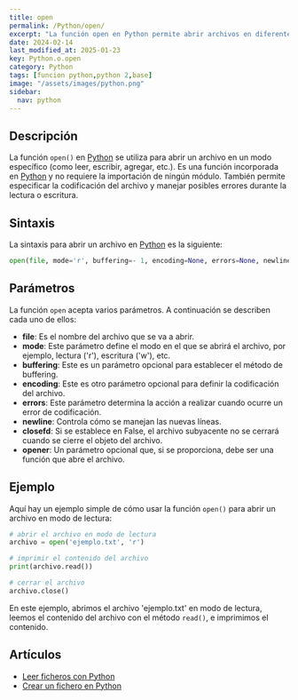 ```yaml
---
title: open
permalink: /Python/open/
excerpt: "La función open en Python permite abrir archivos en diferentes modos y gestionar errores."
date: 2024-02-14
last_modified_at: 2025-01-23
key: Python.o.open
category: Python
tags: [funcion python,python 2,base]
image: "/assets/images/python.png"
sidebar:
  nav: python
---
```


## Descripción


La función `open()` en [Python](https://www.manualweb.net/python/) se utiliza para abrir un archivo en un modo específico (como leer, escribir, agregar, etc.). Es una función incorporada en [Python](https://www.manualweb.net/python/) y no requiere la importación de ningún módulo. También permite especificar la codificación del archivo y manejar posibles errores durante la lectura o escritura.


## Sintaxis


La sintaxis para abrir un archivo en [Python](https://www.manualweb.net/python/) es la siguiente:


```python
open(file, mode='r', buffering=- 1, encoding=None, errors=None, newline=None, closefd=True, opener=None)

```


## Parámetros


La función `open` acepta varios parámetros. A continuación se describen cada uno de ellos:

- **file**: Es el nombre del archivo que se va a abrir.
- **mode**: Este parámetro define el modo en el que se abrirá el archivo, por ejemplo, lectura ('r'), escritura ('w'), etc.
- **buffering**: Este es un parámetro opcional para establecer el método de buffering.
- **encoding**: Este es otro parámetro opcional para definir la codificación del archivo.
- **errors**: Este parámetro determina la acción a realizar cuando ocurre un error de codificación.
- **newline**: Controla cómo se manejan las nuevas líneas.
- **closefd**: Si se establece en False, el archivo subyacente no se cerrará cuando se cierre el objeto del archivo.
- **opener**: Un parámetro opcional que, si se proporciona, debe ser una función que abre el archivo.

## Ejemplo


Aquí hay un ejemplo simple de cómo usar la función `open()` para abrir un archivo en modo de lectura:


```python
# abrir el archivo en modo de lectura
archivo = open('ejemplo.txt', 'r')

# imprimir el contenido del archivo
print(archivo.read())

# cerrar el archivo
archivo.close()

```


En este ejemplo, abrimos el archivo 'ejemplo.txt' en modo de lectura, leemos el contenido del archivo con el método `read()`, e imprimimos el contenido.


## Artículos

- [Leer ficheros con Python](https://lineadecodigo.com/python/leer-ficheros-con-python/)
- [Crear un fichero en Python](https://lineadecodigo.com/blog/crear-un-fichero-en-python/)
